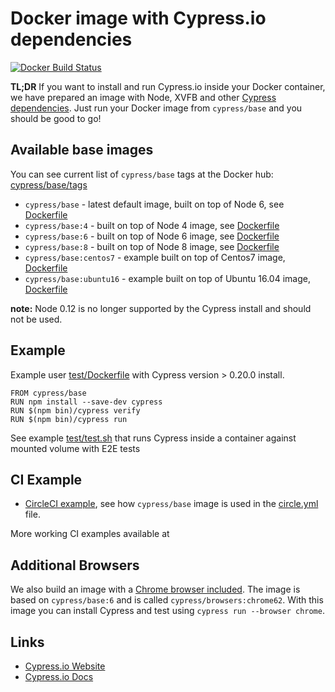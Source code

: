 # Docker image with Cypress.io dependencies

[![Docker Build Status](https://img.shields.io/docker/build/cypress/base.svg)](https://hub.docker.com/r/cypress/base/)

**TL;DR** If you want to install and run Cypress.io inside your Docker container, we have prepared an image with Node, XVFB and other [Cypress dependencies][cy deps]. Just run your Docker image from `cypress/base` and you should be good to go!

[cy deps]: https://docs.cypress.io/docs/continuous-integration#section-dependencies

## Available base images

You can see current list of `cypress/base` tags at the Docker hub: 
[cypress/base/tags](https://hub.docker.com/r/cypress/base/tags/)

* `cypress/base` - latest default image, built on top of Node 6, see [Dockerfile](Dockerfile)
* `cypress/base:4` - built on top of Node 4 image, see [Dockerfile](https://github.com/cypress-io/cypress-docker-images/blob/node4/Dockerfile)
* `cypress/base:6` - built on top of Node 6 image, see [Dockerfile](https://github.com/cypress-io/cypress-docker-images/blob/node6/Dockerfile)
* `cypress/base:8` - built on top of Node 8 image, see [Dockerfile](https://github.com/cypress-io/cypress-docker-images/blob/node8/Dockerfile)
* `cypress/base:centos7` - example built on top of Centos7 image, [Dockerfile](https://github.com/cypress-io/cypress-docker-images/blob/centos7/Dockerfile)
* `cypress/base:ubuntu16` - example built on top of Ubuntu 16.04 image, [Dockerfile](https://github.com/cypress-io/cypress-docker-images/blob/ubuntu16/Dockerfile)

**note:** Node 0.12 is no longer supported by the Cypress install and should not be used.

## Example

Example user [test/Dockerfile](test/Dockerfile) with Cypress version > 0.20.0 install.

```
FROM cypress/base
RUN npm install --save-dev cypress
RUN $(npm bin)/cypress verify
RUN $(npm bin)/cypress run
```

See example [test/test.sh](test/test.sh) that runs Cypress inside a container against mounted volume with E2E tests

## CI Example

- [CircleCI example](https://github.com/cypress-io/cypress-example-docker-circle), see how `cypress/base` image is used in the [circle.yml](https://github.com/cypress-io/cypress-example-docker-circle/blob/master/circle.yml) file.

More working CI examples available at [](https://docs.cypress.io/guides/guides/continuous-integration.html#Docker)

## Additional Browsers

We also build an image with a [Chrome browser included](browsers/chrome/Dockerfile). The image is based on `cypress/base:6` and is called `cypress/browsers:chrome62`. With this image you can install Cypress and test using `cypress run --browser chrome`.

## Links

* [Cypress.io Website](https://www.cypress.io/)
* [Cypress.io Docs](https://on.cypress.io/)
